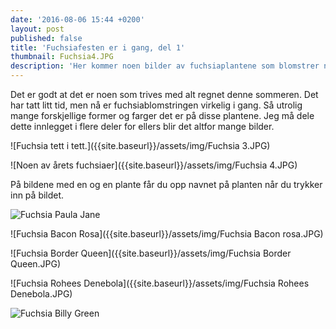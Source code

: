 ```yaml
---
date: '2016-08-06 15:44 +0200'
layout: post
published: false
title: 'Fuchsiafesten er i gang, del 1'
thumbnail: Fuchsia4.JPG
description: 'Her kommer noen bilder av fuchsiaplantene som blomstrer nå. '
---
```


Det er godt at det er noen som trives med alt regnet denne sommeren. Det har tatt litt tid, men nå er fuchsiablomstringen virkelig i gang. Så utrolig mange forskjellige former og farger det er på disse plantene. Jeg må dele dette innlegget i flere deler for ellers blir det altfor mange bilder.

![Fuchsia tett i tett.]({{site.baseurl}}/assets/img/Fuchsia 3.JPG)

![Noen av årets fuchsiaer]({{site.baseurl}}/assets/img/Fuchsia 4.JPG)

På bildene med en og en plante får du opp navnet på planten når du trykker inn på bildet.

<!--more-->

![Fuchsia Paula Jane]({{site.baseurl}}/assets/img/Fuchsia%20Paula%20Jane.JPG)

![Fuchsia Bacon Rosa]({{site.baseurl}}/assets/img/Fuchsia Bacon rosa.JPG)

![Fuchsia Border Queen]({{site.baseurl}}/assets/img/Fuchsia Border Queen.JPG)

![Fuchsia Rohees Denebola]({{site.baseurl}}/assets/img/Fuchsia Rohees Denebola.JPG)

![Fuchsia Billy Green]({{site.baseurl}}/assets/img/Billy%20Green.JPG)
